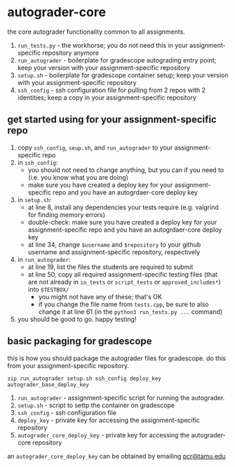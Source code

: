 # autograder-core
the core autograder functionality common to all assignments.

1. `run_tests.py` - the workhorse; you do not need this in your assignment-specific repository anymore
1. `run_autograder` - boilerplate for gradescope autograding entry point; keep your version with your assignment-specific repository
1. `setup.sh` - boilerplate for gradescope container setup; keep your version with your assignment-specific repository
1. `ssh_config` - ssh configuration file for pulling from 2 repos with 2 identities; keep a copy in your assignment-specific repository

## get started using for your assignment-specific repo
1. copy `ssh_config`, `seup.sh`, and `run_autograder` to your assignment-specific repo
1. in `ssh_config`:
   * you should not need to change anything, but you can if you need to (i.e. you know what you are doing)
   * make sure you have created a deploy key for your assignment-specific repo and you have an autogrdaer-core deploy key
1. in `setup.sh`:
   * at line 8, install any dependencies your tests require (e.g. valgrind for finding memory errors)
   * double-check: make sure you have created a deploy key for your assignment-specific repo and you have an autogrdaer-core deploy key
   * at line 34, change `$username` and `$repository` to your github username and assignment-specific repository, respectively
1. in `run_autograder`:
   * at line 19, list the files the students are required to submit
   * at line 50, copy all required assignment-specific testing files (that are not already in `io_tests` or `script_tests` or `approved_includes*`) into `$TESTBOX/`
     * you might not have any of these; that's OK
     * if you change the file name from `tests.cpp`, be sure to also change it at line 61 (in the `python3 run_tests.py ...` command)
1. you should be good to go.  happy testing!


## basic packaging for gradescope
this is how you should package the autograder files for gradescope.  do this from your assignment-specific repository.

`zip run_autograder setup.sh ssh_config deploy_key autograder_base_deploy_key`

1. `run_autograder` - assignment-specific script for running the autograder.
1. `setup.sh` - script to settp the container on gradescope
1. `ssh_config` - ssh configuration file
1. `deploy_key` - private key for accessing the assignment-specific repository
1. `autograder_core_deploy_key` - private key for accessing the autograder-core repository

an `autograder_core_deploy_key` can be obtained by emailing pcr@tamu.edu

